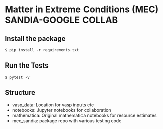 # Matter in Extreme Conditions (MEC) SANDIA-GOOGLE COLLAB

## Install the package

``$ pip install -r requirements.txt``

## Run the Tests

``$ pytest -v``

## Structure

* vasp_data: Location for vasp inputs etc
* notebooks: Jupyter notebooks for collaboration
* mathematica: Original mathematica notebooks for resource estimates
* mec_sandia: package repo with various testing code